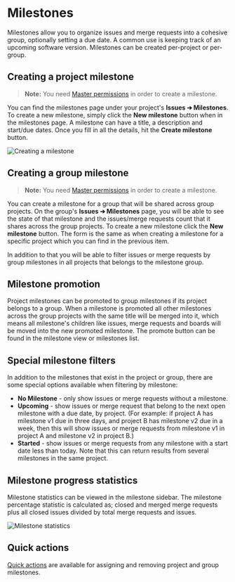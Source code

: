 # Milestones

Milestones allow you to organize issues and merge requests into a cohesive group,
optionally setting a due date. A common use is keeping track of an upcoming
software version. Milestones can be created per-project or per-group.

## Creating a project milestone

>**Note:**
You need [Master permissions](../../permissions.md) in order to create a milestone.

You can find the milestones page under your project's **Issues ➔ Milestones**.
To create a new milestone, simply click the **New milestone** button when in the
milestones page. A milestone can have a title, a description and start/due dates.
Once you fill in all the details, hit the **Create milestone** button.

![Creating a milestone](img/milestone_create.png)

## Creating a group milestone

>**Note:**
You need [Master permissions](../../permissions.md) in order to create a milestone.

You can create a milestone for a group that will be shared across group projects.
On the group's **Issues ➔ Milestones** page, you will be able to see the state
of that milestone and the issues/merge requests count that it shares across the group projects. To create a new milestone click the **New milestone** button. The form is the same as when creating a milestone for a specific project which you can find in the previous item.

In addition to that you will be able to filter issues or merge requests by group milestones in all projects that belongs to the milestone group.

## Milestone promotion

Project milestones can be promoted to group milestones if its project belongs to a group. When a milestone is promoted all other milestones across the group projects with the same title will be merged into it, which means all milestone's children like issues, merge requests and boards will be moved into the new promoted milestone.
The promote button can be found in the milestone view or milestones list.

## Special milestone filters

In addition to the milestones that exist in the project or group, there are some
special options available when filtering by milestone:

* **No Milestone** - only show issues or merge requests without a milestone.
* **Upcoming** - show issues or merge request that belong to the next open
  milestone with a due date, by project. (For example: if project A has
  milestone v1 due in three days, and project B has milestone v2 due in a week,
  then this will show issues or merge requests from milestone v1 in project A
  and milestone v2 in project B.)
* **Started** - show issues or merge requests from any milestone with a start
  date less than today. Note that this can return results from several
  milestones in the same project.

## Milestone progress statistics

Milestone statistics can be viewed in the milestone sidebar. The milestone percentage statistic
is calculated as; closed and merged merge requests plus all closed issues divided by
total merge requests and issues.

![Milestone statistics](img/progress.png)

## Quick actions

[Quick actions](../quick_actions.md) are available for assigning and removing
project and group milestones.
